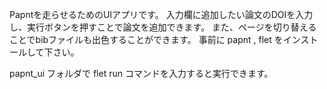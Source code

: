 Papntを走らせるためのUIアプリです。 入力欄に追加したい論文のDOIを入力し、実行ボタンを押すことで論文を追加できます。 また、ページを切り替えることでbibファイルも出色することができます。 事前に papnt , flet をインストールして下さい。

papnt_ui フォルダで flet run コマンドを入力すると実行できます。
